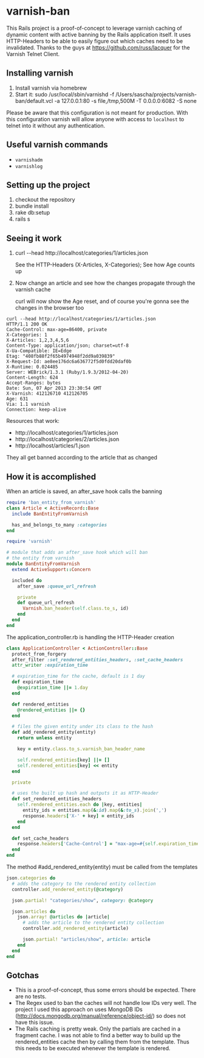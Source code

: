 varnish-ban
===========

This Rails project is a proof-of-concept to leverage varnish caching of dynamic content with active banning by the Rails application itself. It uses HTTP-Headers to be able to easily figure out which caches need to be invalidated. Thanks to the guys at https://github.com/russ/lacquer for the Varnish Telnet Client.

## Installing varnish

1.  Install varnish via homebrew
2.  Start it: sudo /usr/local/sbin/varnishd -f /Users/sascha/projects/varnish-ban/default.vcl -a 127.0.0.1:80 -s file,/tmp,500M -T 0.0.0.0:6082 -S none

Please be aware that this configuration is not meant for production. With this configuration varnish will allow anyone with access to `localhost` to telnet into it without any authentication.

## Useful varnish commands

- `varnishadm`
- `varnishlog`

## Setting up the project

1.  checkout the repository
2.  bundle install
3.  rake db:setup
4.  rails s

## Seeing it work

1.  curl --head http://localhost/categories/1/articles.json

    See the HTTP-Headers (X-Articles, X-Categories); See how Age counts up
2.  Now change an article and see how the changes propagate through the varnish cache

    curl will now show the Age reset, and of course you're gonna see the changes in the browser too

```
curl --head http://localhost/categories/1/articles.json
HTTP/1.1 200 OK
Cache-Control: max-age=86400, private
X-Categories: 1
X-Articles: 1,2,3,4,5,6
Content-Type: application/json; charset=utf-8
X-Ua-Compatible: IE=Edge
Etag: "408fb88f2f65b4974948f2dd9a039839"
X-Request-Id: ae8ee176dc6a636772f5d0fdd20daf0b
X-Runtime: 0.024485
Server: WEBrick/1.3.1 (Ruby/1.9.3/2012-04-20)
Content-Length: 624
Accept-Ranges: bytes
Date: Sun, 07 Apr 2013 23:30:54 GMT
X-Varnish: 412126710 412126705
Age: 631
Via: 1.1 varnish
Connection: keep-alive
```


Resources that work:

* http://localhost/categories/1/articles.json
* http://localhost/categories/2/articles.json
* http://localhost/articles/1.json

They all get banned according to the article that as changed

## How it is accomplished

When an article is saved, an after_save hook calls the banning
``` ruby
require 'ban_entity_from_varnish'
class Article < ActiveRecord::Base
  include BanEntityFromVarnish

  has_and_belongs_to_many :categories
end
```

``` ruby
require 'varnish'

# module that adds an after_save hook which will ban
# the entity from varnish
module BanEntityFromVarnish
  extend ActiveSupport::Concern

  included do
    after_save :queue_url_refresh

    private
    def queue_url_refresh
      Varnish.ban_header(self.class.to_s, id)
    end
  end
end
```

The application_controller.rb is handling the HTTP-Header creation
``` ruby
class ApplicationController < ActionController::Base
  protect_from_forgery
  after_filter :set_rendered_entities_headers, :set_cache_headers
  attr_writer :expiration_time

  # expiration_time for the cache, default is 1 day
  def expiration_time
    @expiration_time ||= 1.day
  end

  def rendered_entities
    @rendered_entities ||= {}
  end

  # files the given entity under its class to the hash
  def add_rendered_entity(entity)
    return unless entity

    key = entity.class.to_s.varnish_ban_header_name

    self.rendered_entities[key] ||= []
    self.rendered_entities[key] << entity
  end

  private

  # uses the built up hash and outputs it as HTTP-Header
  def set_rendered_entities_headers
    self.rendered_entities.each do |key, entities|
      entity_ids = entities.map(&:id).map(&:to_s).join(',')
      response.headers['X-' + key] = entity_ids
    end
  end

  def set_cache_headers
    response.headers['Cache-Control'] = "max-age=#{self.expiration_time}, private"
  end
end
```

The method #add_rendered_entity(entity) must be called from the templates
``` ruby
json.categories do
  # adds the category to the rendered entity collection
  controller.add_rendered_entity(@category)

  json.partial! "categories/show", category: @category

  json.articles do
    json.array! @articles do |article|
      # adds the article to the rendered entity collection
      controller.add_rendered_entity(article)

      json.partial! "articles/show", article: article
    end
  end
end
```

## Gotchas

* This is a proof-of-concept, thus some errors should be expected. There are no tests.
* The Regex used to ban the caches will not handle low IDs very well. The project I used this approach on uses MongoDB IDs (http://docs.mongodb.org/manual/reference/object-id/) so does not have this issue.
* The Rails caching is pretty weak. Only the partials are cached in a fragment cache. I was not able to find a better way to build up the rendered_entities cache then by calling them from the template. Thus this needs to be executed whenever the template is rendered.
